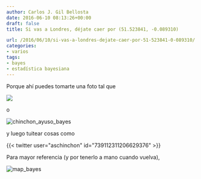 ```yaml
---
author: Carlos J. Gil Bellosta
date: 2016-06-10 08:13:26+00:00
draft: false
title: Si vas a Londres, déjate caer por (51.523841, -0.089310)

url: /2016/06/10/si-vas-a-londres-dejate-caer-por-51-523841-0-089310/
categories:
- varios
tags:
- bayes
- estadística bayesiana
---
```


Porque ahí puedes tomarte una foto tal que

![](/wp-uploads/2011/06/tumba_bayes.jpg)

o

![chinchon_ayuso_bayes](/wp-uploads/2016/06/chinchon_ayuso_bayes.jpg)

y luego tuitear cosas como

{{< twitter user="aschinchon" id="739112311206629376" >}}

Para mayor referencia (y por tenerlo a mano cuando vuelva),

![map_bayes](/wp-uploads/2016/06/map_bayes.jpg)